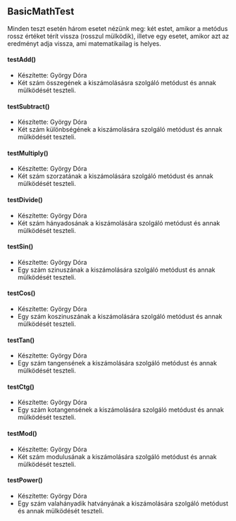 ## BasicMathTest

Minden teszt esetén három esetet nézünk meg: két estet, amikor a metódus rossz értéket térít vissza 
(rosszul mülködik), illetve egy esetet, amikor azt az eredményt adja vissza, ami matematikailag is helyes.

#### testAdd()
- Készítette: György Dóra
- Két szám összegének a kiszámolásásra szolgáló metódust és annak mülködését teszteli.

#### testSubtract()
- Készítette: György Dóra 
- Két szám különbségének a kiszámolására szolgáló metódust és annak mülködését teszteli.

#### testMultiply()
- Készítette: György Dóra
- Két szám szorzatának a kiszámolására szolgáló metódust és annak mülködését teszteli.

#### testDivide()
- Készítette: György Dóra
- Két szám hányadosának a kiszámolására szolgáló metódust és annak mülködését teszteli.

#### testSin()
- Készítette: György Dóra
- Egy szám szinuszának a kiszámolására szolgáló metódust és annak mülködését teszteli.

#### testCos()
- Készítette: György Dóra
- Egy szám koszinuszának a kiszámolására szolgáló metódust és annak mülködését teszteli.

#### testTan()
- Készítette: György Dóra
- Egy szám tangensének a kiszámolására szolgáló metódust és annak mülködését teszteli.

#### testCtg()
- Készítette: György Dóra
- Egy szám kotangensének a kiszámolására szolgáló metódust és annak mülködését teszteli.

#### testMod()
- Készítette: György Dóra
- Két szám modulusának a kiszámolására szolgáló metódust és annak mülködését teszteli.

#### testPower()
- Készítette: György Dóra
- Egy szám valahányadik hatványának a kiszámolására szolgáló metódust és annak mülködését teszteli.
